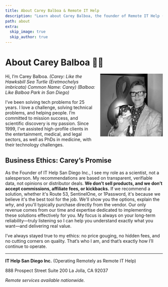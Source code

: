 ```yaml
---
title: About Carey Balboa & Remote IT Help
description: "Learn about Carey Balboa, the founder of Remote IT Help (IT Help San Diego Inc.), with 25 years of experience providing expert, ethical remote IT support."
path: about
extra:
  skip_image: true
  skip_author: true
---
```


<script type="application/ld+json">
{
  "@context": "https://schema.org",
  "@type": "AboutPage",
  "name": "About Carey Balboa & Remote IT Help",
  "mainEntity": {
    "@type": "Organization",
    "name": "Remote IT Help",
    "alternateName": "IT Help San Diego Inc.",
    "founder": {
      "@type": "Person",
      "name": "Carey Balboa",
      "jobTitle": "Founder",
      "description": "25+ years experience in IT support, specializing in Mac, iOS, DNS, email, and cybersecurity.",
      "image": "https://www.it-help.tech/images/carey-balboa.jpeg"
    },
    "address": {
      "@type": "PostalAddress",
      "streetAddress": "888 Prospect Street Suite 200",
      "addressLocality": "La Jolla",
      "addressRegion": "CA",
      "postalCode": "92037",
      "addressCountry": "US"
    },
     "url": "https://www.it-help.tech"
  },
  "description": "Learn about Carey Balboa, the founder of Remote IT Help (IT Help San Diego Inc.), with 25 years of experience providing expert, ethical remote IT support.",
   "url": "https://www.it-help.tech{{ page.url }}"
}
</script>

# About Carey Balboa 🧑‍🔬

<img src="/images/carey-balboa.jpeg" alt="Carey Balboa, Founder of Remote IT Help, with his service animal Tango." width="200" loading="lazy" style="float: right; margin-left: 15px; margin-bottom: 15px;" />

Hi, I’m Carey Balboa.
*(Carey: Like the Hawksbill Sea Turtle (Eretmochelys imbricata) Common Name: Carey)*
*(Balboa: Like Balboa Park in San Diego)*

I’ve been solving tech problems for 25 years. I love a challenge, solving technical problems, and helping people. I’m committed to mission success, and scientific discovery is my passion. Since 1999, I’ve assisted high-profile clients in the entertainment, medical, and legal sectors, as well as PhDs in medicine, with their technology challenges.

## Business Ethics: Carey’s Promise

As the Founder of IT Help San Diego Inc., I see my role as a scientist, not a salesperson. My recommendations are based on transparent, verifiable data, not opinions or distributor deals. <strong class="ethics-statement">We don’t sell products, and we don’t accept commissions, affiliate fees, or kickbacks.</strong> If we recommend a solution, whether it's Route 53, SentinelOne, or 1Password, it's because we believe it's the best tool for the job. We'll show you the options, explain the *why*, and you'll typically purchase directly from the vendor. Our only revenue comes from our time and expertise dedicated to implementing these solutions effectively for you. My focus is always on your long-term reliability—truly listening so I can help you understand exactly what you want—and delivering real value.

I’ve always stayed true to my ethics: no price gouging, no hidden fees, and no cutting corners on quality. That’s who I am, and that’s exactly how I’ll continue to operate.

---

**IT Help San Diego Inc.**
(Operating Remotely as Remote IT Help)

888 Prospect Street Suite 200
La Jolla, CA 92037

*Remote services available nationwide.*
